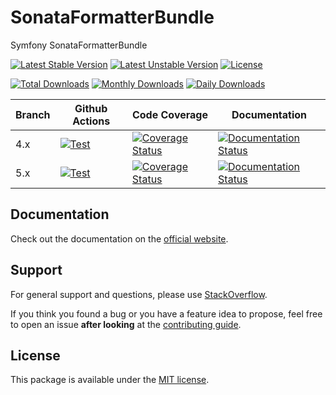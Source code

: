 <!--
DO NOT EDIT THIS FILE!

It's auto-generated by sonata-project/dev-kit package.
-->

# SonataFormatterBundle

Symfony SonataFormatterBundle

[![Latest Stable Version](https://poser.pugx.org/sonata-project/formatter-bundle/v/stable)](https://packagist.org/packages/sonata-project/formatter-bundle)
[![Latest Unstable Version](https://poser.pugx.org/sonata-project/formatter-bundle/v/unstable)](https://packagist.org/packages/sonata-project/formatter-bundle)
[![License](https://poser.pugx.org/sonata-project/formatter-bundle/license)](https://packagist.org/packages/sonata-project/formatter-bundle)

[![Total Downloads](https://poser.pugx.org/sonata-project/formatter-bundle/downloads)](https://packagist.org/packages/sonata-project/formatter-bundle)
[![Monthly Downloads](https://poser.pugx.org/sonata-project/formatter-bundle/d/monthly)](https://packagist.org/packages/sonata-project/formatter-bundle)
[![Daily Downloads](https://poser.pugx.org/sonata-project/formatter-bundle/d/daily)](https://packagist.org/packages/sonata-project/formatter-bundle)

Branch | Github Actions | Code Coverage | Documentation |
------ | -------------- | ------------- | ------------- |
4.x | [![Test][test_stable_badge]][test_stable_link] | [![Coverage Status][coverage_stable_badge]][coverage_stable_link] | [![Documentation Status][documentation_stable_badge]][documentation_stable_link]     |
5.x | [![Test][test_unstable_badge]][test_unstable_link] | [![Coverage Status][coverage_unstable_badge]][coverage_unstable_link] | [![Documentation Status][documentation_unstable_badge]][documentation_unstable_link] |

## Documentation

Check out the documentation on the [official website](https://docs.sonata-project.org/projects/SonataFormatterBundle).

## Support

For general support and questions, please use [StackOverflow](http://stackoverflow.com/questions/tagged/sonata).

If you think you found a bug or you have a feature idea to propose, feel free to open an issue
**after looking** at the [contributing guide](CONTRIBUTING.md).

## License

This package is available under the [MIT license](LICENSE).

[test_stable_badge]: https://github.com/sonata-project/SonataFormatterBundle/workflows/Test/badge.svg?branch=4.x
[test_stable_link]: https://github.com/sonata-project/SonataFormatterBundle/actions?query=workflow:test+branch:4.x
[test_unstable_badge]: https://github.com/sonata-project/SonataFormatterBundle/workflows/Test/badge.svg?branch=5.x
[test_unstable_link]: https://github.com/sonata-project/SonataFormatterBundle/actions?query=workflow:test+branch:5.x

[coverage_stable_badge]: https://codecov.io/gh/sonata-project/SonataFormatterBundle/branch/4.x/graph/badge.svg
[coverage_stable_link]: https://codecov.io/gh/sonata-project/SonataFormatterBundle/branch/4.x
[coverage_unstable_badge]: https://codecov.io/gh/sonata-project/SonataFormatterBundle/branch/5.x/graph/badge.svg
[coverage_unstable_link]: https://codecov.io/gh/sonata-project/SonataFormatterBundle/branch/5.x

[documentation_stable_badge]: https://readthedocs.org/projects/sonataformatterbundle/badge/?version=4.x
[documentation_stable_link]: https://docs.sonata-project.org/projects/SonataFormatterBundle/en/4.x/?badge=4.x
[documentation_unstable_badge]: https://readthedocs.org/projects/sonataformatterbundle/badge/?version=5.x
[documentation_unstable_link]: https://docs.sonata-project.org/projects/SonataFormatterBundle/en/5.x/?badge=5.x
